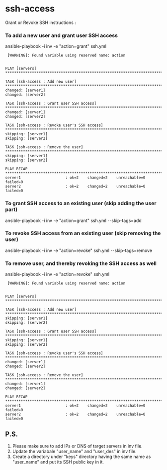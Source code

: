 # ssh-access
Grant or Revoke SSH instructions :

### To add a new user and grant user SSH access
ansible-playbook -i inv -e "action=grant" ssh.yml
```
 [WARNING]: Found variable using reserved name: action


PLAY [servers] ******************************************************************************************************************************************************

TASK [ssh-access : Add new user] ************************************************************************************************************************************
changed: [server1]
changed: [server2]

TASK [ssh-access : Grant user SSH access] ***************************************************************************************************************************
changed: [server1]
changed: [server2]

TASK [ssh-access : Revoke user's SSH access] ************************************************************************************************************************
skipping: [server1]
skipping: [server2]

TASK [ssh-access : Remove the user] *********************************************************************************************************************************
skipping: [server1]
skipping: [server2]

PLAY RECAP **********************************************************************************************************************************************************
server1                    : ok=2    changed=2    unreachable=0    failed=0
server2                    : ok=2    changed=2    unreachable=0    failed=0

```

### To grant SSH access to an existing user (skip adding the user part)
ansible-playbook -i inv -e "action=grant" ssh.yml --skip-tags=add

### To revoke SSH access from an existing user (skip removing the user)
ansible-playbook -i inv -e "action=revoke" ssh.yml --skip-tags=remove

### To remove user, and thereby revoking the SSH access as well
ansible-playbook -i inv -e "action=revoke" ssh.yml
```
 [WARNING]: Found variable using reserved name: action


PLAY [servers] ******************************************************************************************************************************************************

TASK [ssh-access : Add new user] ************************************************************************************************************************************
skipping: [server1]
skipping: [server2]

TASK [ssh-access : Grant user SSH access] ***************************************************************************************************************************
skipping: [server1]
skipping: [server2]

TASK [ssh-access : Revoke user's SSH access] ************************************************************************************************************************
changed: [server1]
changed: [server2]

TASK [ssh-access : Remove the user] *********************************************************************************************************************************
changed: [server1]
changed: [server2]

PLAY RECAP **********************************************************************************************************************************************************
server1                    : ok=2    changed=2    unreachable=0    failed=0
server2                    : ok=2    changed=2    unreachable=0    failed=0

```

## P.S.
1. Please make sure to add IPs or DNS of target servers in inv file.
2. Update the variabale "user_name" and "user_des" in inv file.
3. Create a directory under "keys" directory having the same name as "user_name" and put its SSH public key in it.
